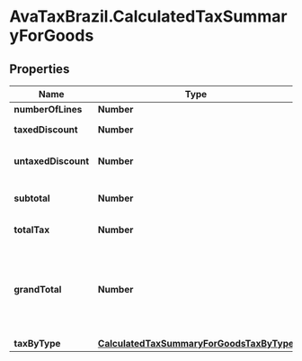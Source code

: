 # AvaTaxBrazil.CalculatedTaxSummaryForGoods

## Properties
Name | Type | Description | Notes
------------ | ------------- | ------------- | -------------
**numberOfLines** | **Number** | Count of lines | [optional] 
**taxedDiscount** | **Number** | sum of all line taxed discounts | [optional] 
**untaxedDiscount** | **Number** | sum of all line untaxed discounts | [optional] 
**subtotal** | **Number** | sum of all line lineAmount attribute | [optional] 
**totalTax** | **Number** | sum of all line tax attribute | [optional] 
**grandTotal** | **Number** | sum of all line lineAmount attribute + sum of all line tax attribute not VAT - sum of all line lineTaxedDiscount attribute | [optional] 
**taxByType** | [**CalculatedTaxSummaryForGoodsTaxByType**](CalculatedTaxSummaryForGoodsTaxByType.md) |  | [optional] 


